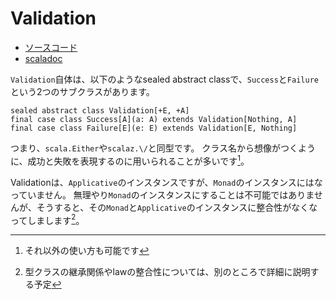 # Validation

- [ソースコード](https://github.com/scalaz/scalaz/blob/v7.2.9/core/src/main/scala/scalaz/Validation.scala)
- [scaladoc](https://oss.sonatype.org/service/local/repositories/releases/archive/org/scalaz/scalaz_2.12/7.2.9/scalaz_2.12-7.2.9-javadoc.jar/!/scalaz/Validation.html)


`Validation`自体は、以下のようなsealed abstract classで、`Success`と`Failure`という2つのサブクラスがあります。

```tut:silent
sealed abstract class Validation[+E, +A]
final case class Success[A](a: A) extends Validation[Nothing, A]
final case class Failure[E](e: E) extends Validation[E, Nothing]
```

つまり、`scala.Either`や`scalaz.\/`と同型です。
クラス名から想像がつくように、成功と失敗を表現するのに用いられることが多いです[^success-failure]。

Validationは、`Applicative`のインスタンスですが、`Monad`のインスタンスにはなっていません。
無理やり`Monad`のインスタンスにすることは不可能ではありませんが、そうすると、その`Monad`と`Applicative`のインスタンスに整合性がなくなってしまします[^consistent-monad-applicative]。


[^success-failure]: それ以外の使い方も可能です
[^consistent-monad-applicative]: 型クラスの継承関係やlawの整合性については、別のところで詳細に説明する予定
